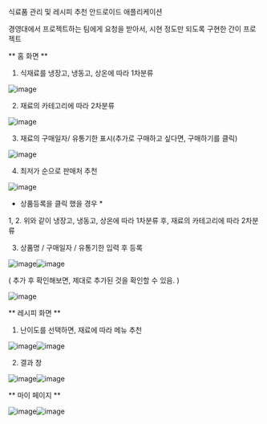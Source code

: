 식료품 관리 및 레시피 추천 안드로이드 애플리케이션

경영대에서 프로젝트하는 팀에게 요청을 받아서, 시현 정도만 되도록 구현한 간이 프로젝트

** 홈 화면 **
1. 식재료를 냉장고, 냉동고, 상온에 따라 1차분류

![image](https://github.com/sh1220/Yutongmuhwan/assets/61071228/9cf103c7-e709-4c69-8126-5577155e2073)

2. 재료의 카테고리에 따라 2차분류
   
![image](https://github.com/sh1220/Yutongmuhwan/assets/61071228/7ac7d8a3-7aa9-4977-90ac-b9beb72937c1)

3. 재료의 구매일자/ 유통기한 표시(추가로 구매하고 싶다면, 구매하기를 클릭)

![image](https://github.com/sh1220/Yutongmuhwan/assets/61071228/5580cbf3-1c9a-4e18-a1de-973a5acbc742)

4. 최저가 순으로 판매처 추천
   
![image](https://github.com/sh1220/Yutongmuhwan/assets/61071228/2509bc9f-d673-4fc9-8566-2ed289f66ac3)


* 상품등록을 클릭 했을 경우 *
  
1, 2. 위와 같이 냉장고, 냉동고, 상온에 따라 1차분류 후, 재료의 카테고리에 따라 2차분류

3. 상품명 / 구매일자 / 유통기한 입력 후 등록

![image](https://github.com/sh1220/Yutongmuhwan/assets/61071228/99e00a1d-87e0-4b61-9c43-9d71a703efcc)![image](https://github.com/sh1220/Yutongmuhwan/assets/61071228/89425d3e-67f2-4f29-99b8-add881e8e65d)

( 추가 후 확인해보면, 제대로 추가된 것을 확인할 수 있음. )

![image](https://github.com/sh1220/Yutongmuhwan/assets/61071228/341eb0dc-4b2e-4121-bd10-ed76d756df2b)


** 레시피 화면 **
1. 난이도를 선택하면, 재료에 따라 메뉴 추천
   
![image](https://github.com/sh1220/Yutongmuhwan/assets/61071228/14ad451c-ea7b-4f1c-8b13-7dea787c172d)![image](https://github.com/sh1220/Yutongmuhwan/assets/61071228/bdb1b4a3-de44-43ea-9dbf-e57644af102c)

2. 결과 창

![image](https://github.com/sh1220/Yutongmuhwan/assets/61071228/fd77778f-0da2-49ee-8c32-9476b756e9bf)![image](https://github.com/sh1220/Yutongmuhwan/assets/61071228/f0dc20cb-8d09-47b7-b786-29ea3ee9e24a)


** 마이 페이지  **

![image](https://github.com/sh1220/Yutongmuhwan/assets/61071228/0f681a0e-ec23-4fda-8a9d-be0b77947544)![image](https://github.com/sh1220/Yutongmuhwan/assets/61071228/0b45b321-634e-4fd4-9888-d01a3206fc00)

